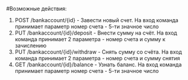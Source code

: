 #Возможные действия:
1) POST /bankaccount/{id} - Завести новый счет. На вход команда принимает
параметр номер счета - 5-ти значное число
2) PUT /bankaccount/{id}/deposit - Внести сумму на счёт. На вход команда принимает 2
параметра - номер счета и сумму к зачислению
3) PUT /bankaccount/{id}/withdraw - Снять сумму со счёта. На вход команда принимает
2 параметра - номер счета и сумму снятия
4) GET /bankaccount/{id}/balance - Узнать баланс. На вход команда принимает
параметр номер счета - 5-ти значное число
